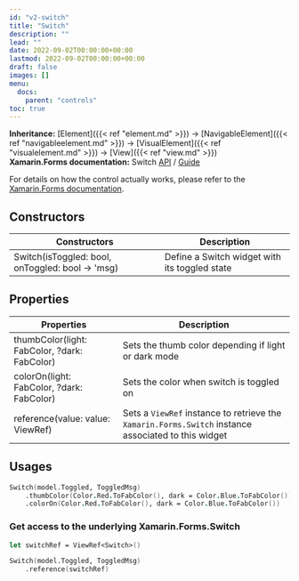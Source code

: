```yaml
---
id: "v2-switch"
title: "Switch"
description: ""
lead: ""
date: 2022-09-02T00:00:00+00:00
lastmod: 2022-09-02T00:00:00+00:00
draft: false
images: []
menu:
  docs:
    parent: "controls"
toc: true
---
```


**Inheritance:** [Element]({{< ref "element.md" >}}) -> [NavigableElement]({{< ref "navigableelement.md" >}}) -> [VisualElement]({{< ref "visualelement.md" >}}) -> [View]({{< ref "view.md" >}})  
**Xamarin.Forms documentation:** Switch [API](https://docs.microsoft.com/en-us/dotnet/api/xamarin.forms.switch) / [Guide](https://docs.microsoft.com/en-us/xamarin/xamarin-forms/user-interface/switch)

For details on how the control actually works, please refer to the [Xamarin.Forms documentation](https://docs.microsoft.com/en-us/xamarin/xamarin-forms/user-interface/switch).

## Constructors

| Constructors | Description |
|--|--|
| Switch(isToggled: bool, onToggled: bool -> 'msg) | Define a Switch widget with its toggled state |

## Properties
| Properties | Description |
|--|--|
| thumbColor(light: FabColor, ?dark: FabColor) | Sets the thumb color depending if light or dark mode |
| colorOn(light: FabColor, ?dark: FabColor) | Sets the color when switch is toggled on |
| reference(value: value: ViewRef<Switch>) | Sets a `ViewRef` instance to retrieve the `Xamarin.Forms.Switch` instance associated to this widget |

## Usages
```fs
Switch(model.Toggled, ToggledMsg)
    .thumbColor(Color.Red.ToFabColor(), dark = Color.Blue.ToFabColor())
    .colorOn(Color.Red.ToFabColor(), dark = Color.Blue.ToFabColor()) 
```

### Get access to the underlying Xamarin.Forms.Switch

```fs
let switchRef = ViewRef<Switch>()

Switch(model.Toggled, ToggledMsg) 
    .reference(switchRef) 
```
